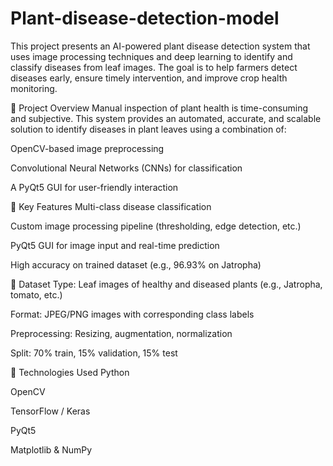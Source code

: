 # Plant-disease-detection-model
This project presents an AI-powered plant disease detection system that uses image processing techniques and deep learning to identify and classify diseases from leaf images. The goal is to help farmers detect diseases early, ensure timely intervention, and improve crop health monitoring.

📌 Project Overview
Manual inspection of plant health is time-consuming and subjective. This system provides an automated, accurate, and scalable solution to identify diseases in plant leaves using a combination of:

OpenCV-based image preprocessing

Convolutional Neural Networks (CNNs) for classification

A PyQt5 GUI for user-friendly interaction

🌱 Key Features
Multi-class disease classification

Custom image processing pipeline (thresholding, edge detection, etc.)

PyQt5 GUI for image input and real-time prediction

High accuracy on trained dataset (e.g., 96.93% on Jatropha)

📂 Dataset
Type: Leaf images of healthy and diseased plants (e.g., Jatropha, tomato, etc.)

Format: JPEG/PNG images with corresponding class labels

Preprocessing: Resizing, augmentation, normalization

Split: 70% train, 15% validation, 15% test

🧪 Technologies Used
Python

OpenCV

TensorFlow / Keras

PyQt5

Matplotlib & NumPy

